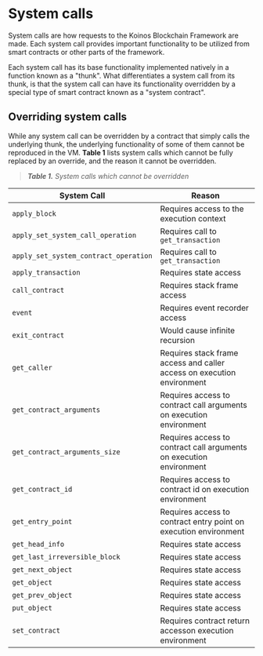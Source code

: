 # System calls

System calls are how requests to the Koinos Blockchain Framework are made. Each system call provides important functionality to be utilized from smart contracts or other parts of the framework.

Each system call has its base functionality implemented natively in a function known as a "thunk". What differentiates a system call from its thunk, is that the system call can have its functionality overridden by a special type of smart contract known as a "system contract".

## Overriding system calls

While any system call can be overridden by a contract that simply calls the underlying thunk, the underlying functionality of some of them cannot be reproduced in the VM. **Table 1** lists system calls which cannot be fully replaced by an override, and the reason it cannot be overridden.

> _**Table 1.** System calls which cannot be overridden_

|System Call|Reason|
|---|---|
|`apply_block`|Requires access to the execution context|
|`apply_set_system_call_operation`|Requires call to `get_transaction`|
|`apply_set_system_contract_operation`|Requires call to `get_transaction`|
|`apply_transaction`|Requires state access|
|`call_contract`|Requires stack frame access|
|`event`|Requires event recorder access|
|`exit_contract`|Would cause infinite recursion|
|`get_caller`|Requires stack frame access and caller access on execution environment|
|`get_contract_arguments`|Requires access to contract call arguments on execution environment|
|`get_contract_arguments_size`|Requires access to contract call arguments on execution environment|
|`get_contract_id`|Requires access to contract id on execution environment|
|`get_entry_point`|Requires access to contract entry point on execution environment|
|`get_head_info`|Requires state access|
|`get_last_irreversible_block`|Requires state access|
|`get_next_object`|Requires state access|
|`get_object`|Requires state access|
|`get_prev_object`|Requires state access|
|`put_object`|Requires state access|
|`set_contract`|Requires contract return accesson execution environment|

